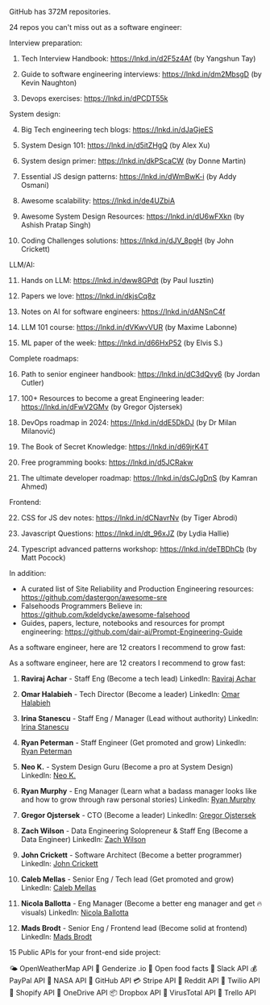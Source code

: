 GitHub has 372M repositories.

24 repos you can't miss out as a software engineer:

Interview preparation:

1. Tech Interview Handbook: https://lnkd.in/d2F5z4Af (by Yangshun Tay)

2. Guide to software engineering interviews: https://lnkd.in/dm2MbsgD (by Kevin Naughton)

3. Devops exercises: https://lnkd.in/dPCDT55k

System design:

4. Big Tech engineering tech blogs: https://lnkd.in/dJaGjeES

5. System Design 101: https://lnkd.in/d5itZHgQ (by Alex Xu)

6. System design primer: https://lnkd.in/dkPScaCW (by Donne Martin)

7. Essential JS design patterns: https://lnkd.in/dWmBwK-i (by Addy Osmani)

8. Awesome scalability: https://lnkd.in/de4UZbiA

9. Awesome System Design Resources: https://lnkd.in/dU6wFXkn (by Ashish Pratap Singh)

10. Coding Challenges solutions: https://lnkd.in/dJV_8pgH (by John Crickett)

LLM/AI:

11. Hands on LLM: https://lnkd.in/dww8GPdt (by Paul Iusztin)

12. Papers we love: https://lnkd.in/dkjsCq8z

13. Notes on AI for software engineers: https://lnkd.in/dANSnC4f

14. LLM 101 course: https://lnkd.in/dVKwvVUR (by Maxime Labonne)

15. ML paper of the week: https://lnkd.in/d66HxP52 (by Elvis S.)

Complete roadmaps:

16. Path to senior engineer handbook: https://lnkd.in/dC3dQvy6 (by Jordan Cutler)

17. 100+ Resources to become a great Engineering leader: https://lnkd.in/dFwV2GMv (by Gregor Ojstersek)

18. DevOps roadmap in 2024: https://lnkd.in/ddE5DkDJ (by Dr Milan Milanović)

19. The Book of Secret Knowledge: https://lnkd.in/d69jrK4T

20. Free programming books: https://lnkd.in/d5JCRakw

21. The ultimate developer roadmap: https://lnkd.in/dsCJgDnS (by Kamran Ahmed)

Frontend:

22. CSS for JS dev notes: https://lnkd.in/dCNavrNv (by Tiger Abrodi)

23. Javascript Questions: https://lnkd.in/dt_96xJZ (by Lydia Hallie)

24. Typescript advanced patterns workshop: https://lnkd.in/deTBDhCb (by Matt Pocock)


In addition:
- A curated list of Site Reliability and Production Engineering resources: https://github.com/dastergon/awesome-sre
- Falsehoods Programmers Believe in: https://github.com/kdeldycke/awesome-falsehood
- Guides, papers, lecture, notebooks and resources for prompt engineering: https://github.com/dair-ai/Prompt-Engineering-Guide

As a software engineer, here are 12 creators I recommend to grow fast:

As a software engineer, here are 12 creators I recommend to grow fast:

1. **Raviraj Achar** - Staff Eng (Become a tech lead)
   LinkedIn: [Raviraj Achar](https://www.linkedin.com/in/ravirajachar/)

2. **Omar Halabieh** - Tech Director (Become a leader)
   LinkedIn: [Omar Halabieh](https://www.linkedin.com/in/omarhalabieh/)

3. **Irina Stanescu** - Staff Eng / Manager (Lead without authority)
   LinkedIn: [Irina Stanescu](https://www.linkedin.com/in/irinastanescu/)

4. **Ryan Peterman** - Staff Engineer (Get promoted and grow)
   LinkedIn: [Ryan Peterman](https://www.linkedin.com/in/ryanlpeterman/)

5. **Neo K.** - System Design Guru (Become a pro at System Design)
   LinkedIn: [Neo K.](https://www.linkedin.com/in/nk-systemdesign-one/)

6. **Ryan Murphy** - Eng Manager (Learn what a badass manager looks like and how to grow through raw personal stories)
   LinkedIn: [Ryan Murphy](https://www.linkedin.com/in/ryansmurphy1/)

7. **Gregor Ojstersek** - CTO (Become a leader)
   LinkedIn: [Gregor Ojstersek](https://www.linkedin.com/in/gregorojstersek/)

8. **Zach Wilson** - Data Engineering Solopreneur & Staff Eng (Become a Data Engineer)
   LinkedIn: [Zach Wilson](https://www.linkedin.com/in/eczachly/)

9. **John Crickett** - Software Architect (Become a better programmer)
   LinkedIn: [John Crickett](https://www.linkedin.com/in/johncrickett/)

10. **Caleb Mellas** - Senior Eng / Tech lead (Get promoted and grow)
    LinkedIn: [Caleb Mellas](https://www.linkedin.com/in/calebmellas/)

11. **Nicola Ballotta** - Eng Manager (Become a better eng manager and get 🔥 visuals)
    LinkedIn: [Nicola Ballotta](https://www.linkedin.com/in/nicolaballotta/)

12. **Mads Brodt** - Senior Eng / Frontend lead (Become solid at frontend)
    LinkedIn: [Mads Brodt](https://www.linkedin.com/in/madsbrodt/)

15 Public APIs for your front-end side project:

🌤️ OpenWeatherMap API
👩 Genderize .io
🍔 Open food facts
💬 Slack API
💰 PayPal API
🚀 NASA API
🐙 GitHub API
💳 Stripe API
🤖 Reddit API
📱 Twilio API
👕 Shopify API
📂 OneDrive API
📦 Dropbox API
🦠 VirusTotal API
📝 Trello API
